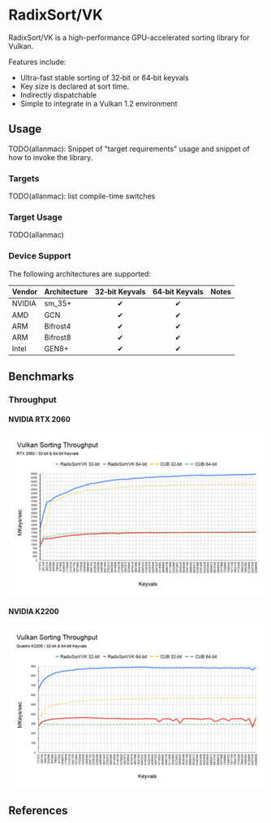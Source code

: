 # RadixSort/VK

RadixSort/VK is a high-performance GPU-accelerated sorting library
for Vulkan.

Features include:

* Ultra-fast stable sorting of 32‑bit or 64‑bit keyvals
* Key size is declared at sort time.
* Indirectly dispatchable
* Simple to integrate in a Vulkan 1.2 environment

## Usage

TODO(allanmac): Snippet of "target requirements" usage and snippet of how to
invoke the library.

### Targets

TODO(allanmac): list compile-time switches

### Target Usage

TODO(allanmac)

### Device Support

The following architectures are supported:

Vendor | Architecture  | 32‑bit Keyvals     | 64‑bit Keyvals  | Notes
-------|---------------|:------------------:|:---------------:|------
NVIDIA | sm_35+        | ✔                  | ✔               |
AMD    | GCN           | ✔                  | ✔               |
ARM    | Bifrost4      | ✔                  | ✔               |
ARM    | Bifrost8      | ✔                  | ✔               |
Intel  | GEN8+         | ✔                  | ✔               |

## Benchmarks

### Throughput

#### NVIDIA RTX 2060
![NVIDIA RTX 2060](docs/images/rtx2060.png)

#### NVIDIA K2200
![NVIDIA K2200](docs/images/k2200.png)

## References
